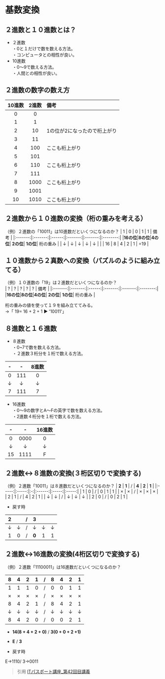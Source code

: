# 基数変換  
## ２進数と１０進数とは？  
* ２進数  
・0と１だけで数を数える方法。  
・コンピュータとの相性が良い。  
* 10進数  
・0〜9で数える方法。  
・人間との相性が良い。  
## ２進数の数字の数え方  
|10進数|2進数|備考|
|:---:|:---:|:---|
|0 |    0|                       |
|1 |    1|                       |
|2 |   10|1の位が2になったので桁上がり |
|3 |   11|                       |
|4 |  100| ここも桁上がり            |
|5 |  101|                       |
|6 |  110| ここも桁上がり            |
|7 |  111|                       |
|8 | 1000| ここも桁上がり            |
|9 | 1001|                       |
|10| 1010| ここも桁上がり            |
## ２進数から１０進数の変換（**桁の重みを考える**）  
（例）２進数の「10011」は10進数だといくつになるのか？
|    1    |    0    |   0    |   1     |   1     |   備考    |
|:-------:|:-------:|:------:|:-------:|:-------:|:--------:|
|**16の位**|**8の位**|**4の位**| **2の位**| **1の位**| 桁の重み  |
|    ↓    |    ↓    |    ↓    |    ↓    |    ↓    |         |
|    16   |    8    |    4    |    2    |    1    |   =19   |
## １０進数から２真数への変換（**パズルのように組み立てる**）  
（例）１０進数の「19」は２進数だといくつになるのか？  
|    ?    |    ?    |   ?    |   ?     |   ?     |   備考    |
|:-------:|:-------:|:------:|:-------:|:-------:|:--------:|
|**16の位**|**8の位**|**4の位**| **2の位**| **1の位**| 桁の重み  |

桁の重みの値を使って１９を組み立ててみる。  
→「 19= 16 + 2 + 1 ▶️ '10011'」  

## ８進数と１６進数  
* ８進数  
・0~7で数を数える方法。  
・２進数３桁分を１桁で数える方法。  


|  -  |  -  | 8進数 |
|:---:|:---:|:---:|
|  0  | 111 |  0   |
|  ↓  |  ↓  |  ↓   |
|  7  | 111 |  7   |

* 16進数  
・0〜9の数字とA〜Fの英字で数を数える方法。  
・2進数４桁分を１桁で数える方法。  

|  -  |   -   |  16進数  |
|:---:|:-----:|:-------:|
|  0  |  0000 |    0    | 
|  ↓  |   ↓   |    ↓    |
|  15 |  1111 |    F    | 

## ２進数↔️８進数の変換(**３桁区切り**で変換する)  
（例）２進数「10011」は８進数だといくつになるのか？
| **2** | **1** | / |  **4** | **2** | **1** |
|:-----:|:-----:|:-:|:------:|:-----:|:-----:|
|   1   |   0   | / |    0   |   1   |   1   |
|   ×   |   ×   | / |    ×   |   ×   |   ×   |
|   2   |   1   | / |    4   |   2   |   1   |
|   ↓   |   ↓   | / |    ↓   |   ↓   |   ↓   |
|   2   |   0   | / |    0   |   2   |   1   |


* 戻す時  

|   2   |       | / |  3     |  |  |
|:-----:|:-----:|:-:|:------:|:-----:|:-----:|
|   ↓   |   ↓   | / |    ↓   |   ↓   |   ↓   |
|   1   |   0   | / |  **0** |   1   |   1   |

## ２進数↔️16進数の変換(**4桁区切り**で変換する)  
（例）２進数「11100011」は16進数だといくつになるのか？

| **8** | **4** | **2** | **1** | / |  **8** | **4** | **2** | **1** |
|:-----:|:-----:|:-----:|:-----:|:-:|:------:|:-----:|:-----:|:-----:|
|   1   |   1   |   1   |   0   | / |    0   |   0   |   1   |   1   |
|   ×   |   ×   |   ×   |   ×   | / |    ×   |   ×   |   ×   |   ×   |
|   8   |   4   |   2   |   1   | / |    8   |   4   |   2   |   1   |
|   ↓   |   ↓   |   ↓   |   ↓   | / |    ↓   |   ↓   |   ↓   |   ↓   |
|   8   |   4   |   2   |   0   | / |    0   |   0   |   2   |   1   |

* **14(8 + 4 + 2 + 0)** / **3(0 + 0 + 2 +1)**  
* **E** / **3**  


* 戻す時  

 E→1110/ 3→0011

> 引用
[ITパスポート講座_第42回目講義
](https://www.youtube.com/watch?v=d7q7BD0s4og&list=PLC9xywNMIf9jgTizhye6GyPjZcuPZ9ou5&index=43)








